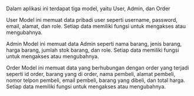 Dalam aplikasi ini terdapat tiga model, yaitu User, Admin, dan Order

User
Model ini memuat data pribadi user seperti username, password, email, alamat, dan role. Setiap data memiliki fungsi untuk mengakses atau mengubahnya.

Admin
Model ini memuat data Admin seperti nama barang, jenis barang, harga barang, jumlah stok barang, dan role. Setiap data memiliki fungsi untuk mengakses atau mengubahnya.

Order
Model ini memuat data yang berhubungan dengan order yang terjadi seperti id order, barang yang di order, nama pembeli, alamat pembeli, nomor telpon pembeli, email pembeli, barang yang dibeli, dan total harga. Setiap data memiliki fungsi untuk mengakses atau mengubahnya.
